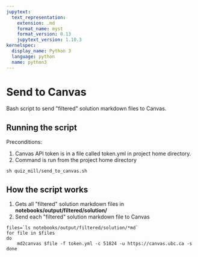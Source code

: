 ```yaml
---
jupytext:
  text_representation:
    extension: .md
    format_name: myst
    format_version: 0.13
    jupytext_version: 1.10.3
kernelspec:
  display_name: Python 3
  language: python
  name: python3
---
```


# Send to Canvas
Bash script to send "filtered" solution markdown files to Canvas.

## Running the script

Preconditions:  
1. Canvas API token is in a file called token.yml in project home directory.
2. Command is run from the project home directory 

```sh quiz_mill/send_to_canvas.sh```

## How the script works
1. Gets all "filtered" solution markdown files in **notebooks/output/filtered/solution/**
2. Send each "filtered" solution markdown file to Canvas
```
files=`ls notebooks/output/filtered/solution/*md`
for file in $files
do
    md2canvas $file -f token.yml -c 51824 -u https://canvas.ubc.ca -s
done
```
